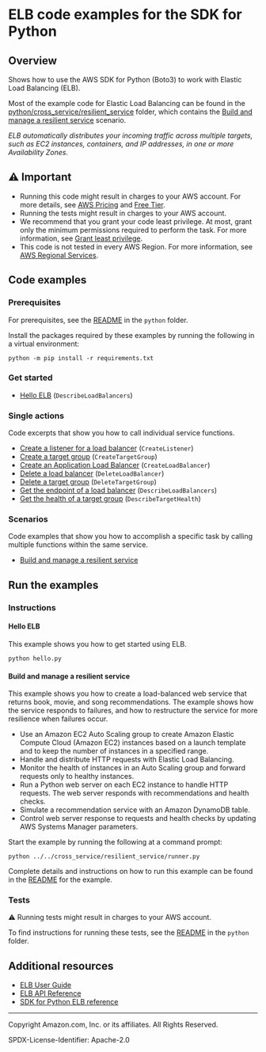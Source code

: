 <!--Generated by WRITEME on 2023-10-13 17:49:15.284024 (UTC)-->
# ELB code examples for the SDK for Python

## Overview

Shows how to use the AWS SDK for Python (Boto3) to work with Elastic Load Balancing (ELB).

<!--custom.overview.start-->
Most of the example code for Elastic Load Balancing can be found in the  
[python/cross_service/resilient_service](../../cross_service/resilient_service) folder,
which contains the [Build and manage a resilient service](../../cross_service/resilient_service/README.md)
scenario.
<!--custom.overview.end-->

*ELB automatically distributes your incoming traffic across multiple targets, such as EC2 instances, containers, and IP addresses, in one or more Availability Zones.*

## ⚠ Important

* Running this code might result in charges to your AWS account. For more details, see [AWS Pricing](https://aws.amazon.com/pricing/?aws-products-pricing.sort-by=item.additionalFields.productNameLowercase&aws-products-pricing.sort-order=asc&awsf.Free%20Tier%20Type=*all&awsf.tech-category=*all) and [Free Tier](https://aws.amazon.com/free/?all-free-tier.sort-by=item.additionalFields.SortRank&all-free-tier.sort-order=asc&awsf.Free%20Tier%20Types=*all&awsf.Free%20Tier%20Categories=*all).
* Running the tests might result in charges to your AWS account.
* We recommend that you grant your code least privilege. At most, grant only the minimum permissions required to perform the task. For more information, see [Grant least privilege](https://docs.aws.amazon.com/IAM/latest/UserGuide/best-practices.html#grant-least-privilege).
* This code is not tested in every AWS Region. For more information, see [AWS Regional Services](https://aws.amazon.com/about-aws/global-infrastructure/regional-product-services).

<!--custom.important.start-->
<!--custom.important.end-->

## Code examples

### Prerequisites

For prerequisites, see the [README](../../README.md#Prerequisites) in the `python` folder.

Install the packages required by these examples by running the following in a virtual environment:

```
python -m pip install -r requirements.txt
```

<!--custom.prerequisites.start-->
<!--custom.prerequisites.end-->


### Get started

* [Hello ELB](hello.py#L4) (`DescribeLoadBalancers`)

### Single actions

Code excerpts that show you how to call individual service functions.

* [Create a listener for a load balancer](../../cross_service/resilient_service/load_balancer.py#L121) (`CreateListener`)
* [Create a target group](../../cross_service/resilient_service/load_balancer.py#L64) (`CreateTargetGroup`)
* [Create an Application Load Balancer](../../cross_service/resilient_service/load_balancer.py#L120) (`CreateLoadBalancer`)
* [Delete a load balancer](../../cross_service/resilient_service/load_balancer.py#L159) (`DeleteLoadBalancer`)
* [Delete a target group](../../cross_service/resilient_service/load_balancer.py#L95) (`DeleteTargetGroup`)
* [Get the endpoint of a load balancer](../../cross_service/resilient_service/load_balancer.py#L47) (`DescribeLoadBalancers`)
* [Get the health of a target group](../../cross_service/resilient_service/load_balancer.py#L200) (`DescribeTargetHealth`)

### Scenarios

Code examples that show you how to accomplish a specific task by calling multiple
functions within the same service.

* [Build and manage a resilient service](../../cross_service/resilient_service/runner.py)

## Run the examples

### Instructions


<!--custom.instructions.start-->
<!--custom.instructions.end-->

#### Hello ELB

This example shows you how to get started using ELB.

```
python hello.py
```


#### Build and manage a resilient service

This example shows you how to create a load-balanced web service that returns book, movie, and song recommendations. The example shows how the service responds to failures, and how to restructure the service for more resilience when failures occur.

* Use an Amazon EC2 Auto Scaling group to create Amazon Elastic Compute Cloud (Amazon EC2) instances based on a launch template and to keep the number of instances in a specified range.
* Handle and distribute HTTP requests with Elastic Load Balancing.
* Monitor the health of instances in an Auto Scaling group and forward requests only to healthy instances.
* Run a Python web server on each EC2 instance to handle HTTP requests. The web server responds with recommendations and health checks.
* Simulate a recommendation service with an Amazon DynamoDB table.
* Control web server response to requests and health checks by updating AWS Systems Manager parameters.

<!--custom.scenario_prereqs.cross_ResilientService.start-->
<!--custom.scenario_prereqs.cross_ResilientService.end-->

Start the example by running the following at a command prompt:

```
python ../../cross_service/resilient_service/runner.py
```


<!--custom.scenarios.cross_ResilientService.start-->
Complete details and instructions on how to run this example can be found in the
[README](../../cross_service/resilient_service/README.md) for the example.
<!--custom.scenarios.cross_ResilientService.end-->

### Tests

⚠ Running tests might result in charges to your AWS account.


To find instructions for running these tests, see the [README](../../README.md#Tests)
in the `python` folder.



<!--custom.tests.start-->
<!--custom.tests.end-->

## Additional resources

* [ELB User Guide](https://docs.aws.amazon.com/elasticloadbalancing/latest/userguide/what-is-load-balancing.html)
* [ELB API Reference](https://docs.aws.amazon.com/elasticloadbalancing/latest/APIReference/Welcome.html)
* [SDK for Python ELB reference](https://boto3.amazonaws.com/v1/documentation/api/latest/reference/services/elbv2.html)

<!--custom.resources.start-->
<!--custom.resources.end-->

---

Copyright Amazon.com, Inc. or its affiliates. All Rights Reserved.

SPDX-License-Identifier: Apache-2.0
